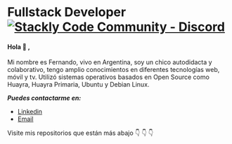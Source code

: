 # Fullstack Developer [![Stackly Code Community - Discord](https://img.shields.io/badge/Stackly_Code_Community-Discord-162C5B)](https://discord.stacklycode.com)

#### Hola :wave: ,  
Mi nombre es Fernando, vivo en Argentina, soy un chico autodidacta y colaborativo, tengo amplio conocimientos en diferentes tecnologías web, móvil y tv. Utilizó sistemas operativos basados en Open Source como Huayra, Huayra Primaria, Ubuntu y Debian Linux. 

***Puedes contactarme en:***
 - [Linkedin](https://www.linkedin.com/in/fernandogabriellopez/) 
 - [Email](fer.ragnar19@gmail.com)

Visite  mis repositorios que están más abajo :point_down: :point_down: :point_down:
